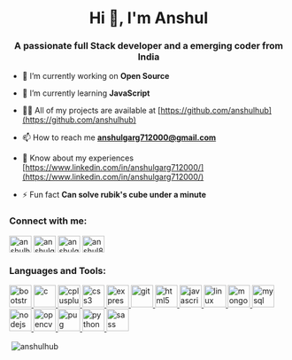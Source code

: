 <h1 align="center">Hi 👋, I'm Anshul</h1>
<h3 align="center">A passionate full Stack developer and a emerging coder from India</h3>

- 🔭 I’m currently working on **Open Source**

- 🌱 I’m currently learning **JavaScript**

- 👨‍💻 All of my projects are available at [https://github.com/anshulhub](https://github.com/anshulhub)

- 📫 How to reach me **anshulgarg712000@gmail.com**

- 📄 Know about my experiences [https://www.linkedin.com/in/anshulgarg712000/](https://www.linkedin.com/in/anshulgarg712000/)

- ⚡ Fun fact **Can solve rubik's cube under a minute**

<h3 align="left">Connect with me:</h3>
<p align="left">
<a href="https://github.com/anshulhub" target="blank"><img align="center" src="https://cdn.jsdelivr.net/npm/simple-icons@3.0.1/icons/github.svg" alt="anshulhub" height="30" width="40" /></a>
<a href="https://linkedin.com/in/anshulgarg712000" target="blank"><img align="center" src="https://cdn.jsdelivr.net/npm/simple-icons@3.0.1/icons/linkedin.svg" alt="anshulgarg712000" height="30" width="40" /></a>
<a href="https://fb.com/anshulgarg712000" target="blank"><img align="center" src="https://cdn.jsdelivr.net/npm/simple-icons@3.0.1/icons/facebook.svg" alt="anshulgarg712000" height="30" width="40" /></a>
<a href="https://instagram.com/anshul895" target="blank"><img align="center" src="https://cdn.jsdelivr.net/npm/simple-icons@3.0.1/icons/instagram.svg" alt="anshul895" height="30" width="40" /></a>
</p>

<h3 align="left">Languages and Tools:</h3>
<p align="left"> <a href="https://getbootstrap.com" target="_blank"> <img src="https://devicons.github.io/devicon/devicon.git/icons/bootstrap/bootstrap-plain.svg" alt="bootstrap" width="40" height="40"/> </a> <a href="https://www.cprogramming.com/" target="_blank"> <img src="https://devicons.github.io/devicon/devicon.git/icons/c/c-original.svg" alt="c" width="40" height="40"/> </a> <a href="https://www.w3schools.com/cpp/" target="_blank"> <img src="https://devicons.github.io/devicon/devicon.git/icons/cplusplus/cplusplus-original.svg" alt="cplusplus" width="40" height="40"/> </a> <a href="https://www.w3schools.com/css/" target="_blank"> <img src="https://devicons.github.io/devicon/devicon.git/icons/css3/css3-original-wordmark.svg" alt="css3" width="40" height="40"/> </a> <a href="https://expressjs.com" target="_blank"> <img src="https://devicons.github.io/devicon/devicon.git/icons/express/express-original-wordmark.svg" alt="express" width="40" height="40"/> </a> <a href="https://git-scm.com/" target="_blank"> <img src="https://www.vectorlogo.zone/logos/git-scm/git-scm-icon.svg" alt="git" width="40" height="40"/> </a> <a href="https://www.w3.org/html/" target="_blank"> <img src="https://devicons.github.io/devicon/devicon.git/icons/html5/html5-original-wordmark.svg" alt="html5" width="40" height="40"/> </a> <a href="https://developer.mozilla.org/en-US/docs/Web/JavaScript" target="_blank"> <img src="https://devicons.github.io/devicon/devicon.git/icons/javascript/javascript-original.svg" alt="javascript" width="40" height="40"/> </a> <a href="https://www.linux.org/" target="_blank"> <img src="https://devicons.github.io/devicon/devicon.git/icons/linux/linux-original.svg" alt="linux" width="40" height="40"/> </a> <a href="https://www.mongodb.com/" target="_blank"> <img src="https://devicons.github.io/devicon/devicon.git/icons/mongodb/mongodb-original-wordmark.svg" alt="mongodb" width="40" height="40"/> </a> <a href="https://www.mysql.com/" target="_blank"> <img src="https://devicons.github.io/devicon/devicon.git/icons/mysql/mysql-original-wordmark.svg" alt="mysql" width="40" height="40"/> </a> <a href="https://nodejs.org" target="_blank"> <img src="https://devicons.github.io/devicon/devicon.git/icons/nodejs/nodejs-original-wordmark.svg" alt="nodejs" width="40" height="40"/> </a> <a href="https://opencv.org/" target="_blank"> <img src="https://www.vectorlogo.zone/logos/opencv/opencv-icon.svg" alt="opencv" width="40" height="40"/> </a> <a href="https://pugjs.org" target="_blank"> <img src="https://cdn.worldvectorlogo.com/logos/pug.svg" alt="pug" width="40" height="40"/> </a> <a href="https://www.python.org" target="_blank"> <img src="https://devicons.github.io/devicon/devicon.git/icons/python/python-original.svg" alt="python" width="40" height="40"/> </a> <a href="https://sass-lang.com" target="_blank"> <img src="https://devicons.github.io/devicon/devicon.git/icons/sass/sass-original.svg" alt="sass" width="40" height="40"/> </a> </p>

<p>&nbsp;<img align="center" src="https://github-readme-stats.vercel.app/api?username=anshulhub&show_icons=true&locale=en" alt="anshulhub" /></p>
